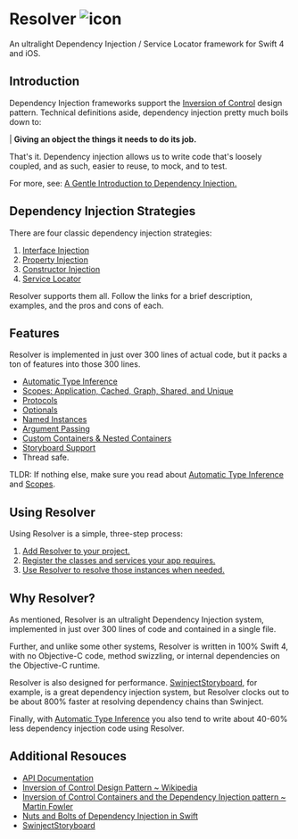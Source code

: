 
# Resolver ![icon](https://user-images.githubusercontent.com/709283/32858974-cce8282a-ca12-11e7-944b-c8046156290b.png)

 An ultralight Dependency Injection / Service Locator framework for Swift 4 and iOS.

## Introduction

Dependency Injection frameworks support the [Inversion of Control](https://en.wikipedia.org/wiki/Inversion_of_control) design pattern. Technical definitions aside, dependency injection pretty much boils down to:

| **Giving an object the things it needs to do its job.**

That's it. Dependency injection allows us to write code that's loosely coupled, and as such, easier to reuse, to mock, and  to test.

For more, see: [A Gentle Introduction to Dependency Injection.](https://github.com/hmlongco/Resolver/blob/master/Documentation/Introduction.md)

## Dependency Injection Strategies

There are four classic dependency injection strategies:

1. [Interface Injection](https://github.com/hmlongco/Resolver/blob/master/Documentation/Injection.md#interface)
2. [Property Injection](https://github.com/hmlongco/Resolver/blob/master/Documentation/Injection.md#property)
3. [Constructor Injection](https://github.com/hmlongco/Resolver/blob/master/Documentation/Injection.md#constructor)
4. [Service Locator](https://github.com/hmlongco/Resolver/blob/master/Documentation/Injection.md#locator)

Resolver supports them all. Follow the links for a brief description, examples, and the pros and cons of each.

## Features

Resolver is implemented in just over 300 lines of actual code, but it packs a ton of features into those 300 lines.

* [Automatic Type Inference](https://github.com/hmlongco/Resolver/blob/master/Documentation/Types.md)
* [Scopes: Application, Cached, Graph, Shared, and Unique](https://github.com/hmlongco/Resolver/blob/master/Documentation/Scopes.md)
* [Protocols](https://github.com/hmlongco/Resolver/blob/master/Documentation/Protocols.md)
* [Optionals](https://github.com/hmlongco/Resolver/blob/master/Documentation/Optionals.md)
* [Named Instances](https://github.com/hmlongco/Resolver/blob/master/Documentation/Names.md)
* [Argument Passing](https://github.com/hmlongco/Resolver/blob/master/Documentation/Arguments.md)
* [Custom Containers & Nested Containers](https://github.com/hmlongco/Resolver/blob/master/Documentation/Containers.md)
* [Storyboard Support](https://github.com/hmlongco/Resolver/blob/master/Documentation/Storyboards.md)
* Thread safe.

TLDR: If nothing else, make sure you read about [Automatic Type Inference](https://github.com/hmlongco/Resolver/blob/master/Documentation/Types.md) and [Scopes](https://github.com/hmlongco/Resolver/blob/master/Documentation/Scopes.md).

## Using Resolver

Using Resolver is a simple, three-step process:

1. [Add Resolver to your project.](https://github.com/hmlongco/Resolver/blob/master/Documentation/Installation.md)
2. [Register the classes and services your app requires.](https://github.com/hmlongco/Resolver/blob/master/Documentation/Registration.md)
3. [Use Resolver to resolve those instances when needed.](https://github.com/hmlongco/Resolver/blob/master/Documentation/Resolving.md)

## Why Resolver?

As mentioned, Resolver is an ultralight Dependency Injection system, implemented in just over 300 lines of code and contained in a single file.

Further, and unlike some other systems, Resolver is written in 100% Swift 4, with no Objective-C code, method swizzling, or internal dependencies on the Objective-C runtime.

Resolver is also designed for performance. [SwinjectStoryboard](https://github.com/Swinject/SwinjectStoryboard), for example, is a great dependency injection system, but Resolver clocks out to be about 800% faster at resolving dependency chains than Swinject.

Finally, with  [Automatic Type Inference](https://github.com/hmlongco/Resolver/blob/master/Documentation/Types.md) you also tend to write about 40-60% less dependency injection code using Resolver.

## Additional Resouces

* [API Documentation](https://hmlongco.github.io/Resolver/Documentation/API/Classes/Resolver.html)
* [Inversion of Control Design Pattern ~ Wikipedia](https://en.wikipedia.org/wiki/Inversion_of_control)
* [Inversion of Control Containers and the Dependency Injection pattern ~ Martin Fowler](https://martinfowler.com/articles/injection.html)
* [Nuts and Bolts of Dependency Injection in Swift](https://cocoacasts.com/nuts-and-bolts-of-dependency-injection-in-swift/)
* [SwinjectStoryboard](https://github.com/Swinject/SwinjectStoryboard)
